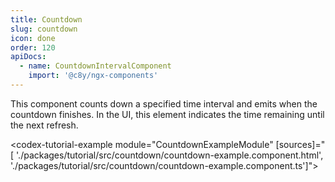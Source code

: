 ```yaml
---
title: Countdown
slug: countdown
icon: done
order: 120
apiDocs:
  - name: CountdownIntervalComponent
    import: '@c8y/ngx-components'
---
```


This component counts down a specified time interval and emits when the countdown finishes.
In the UI, this element indicates the time remaining until the next refresh.

<codex-tutorial-example module="CountdownExampleModule"
[sources]="[ './packages/tutorial/src/countdown/countdown-example.component.html', './packages/tutorial/src/countdown/countdown-example.component.ts']">
</codex-tutorial-example>
